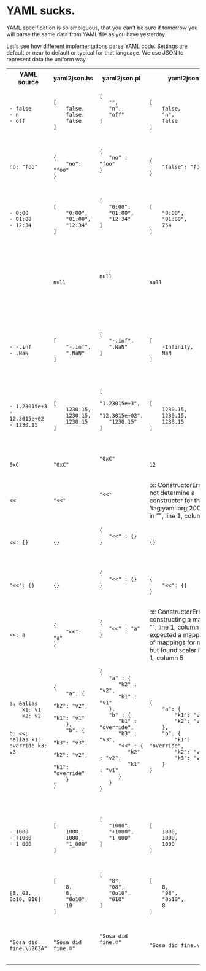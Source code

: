 # YAML sucks.

YAML specification is so ambiguous,
that you can't be sure if tomorrow you will parse the same data from YAML file
as you have yesterday.

Let's see how different implementations parse YAML code.
Settings are default or near to default or typical for that language.
We use JSON to represent data the uniform way.
<table>
<tr>
<th>YAML source</th>
<th>yaml2json.hs</th>
<th>yaml2json.pl</th>
<th>yaml2json.py</th>
<th>yaml2json.rb</th>
<th>rq</th>
</tr>
<tr>
<td>
<pre><code class=''>- false
- n
- off
</code></pre>
</td><td>
<pre><code class='haskell'>[
    false,
    false,
    false
]
</code></pre>
</td><td>
<pre><code class='perl'>[
   "",
   "n",
   "off"
]

</code></pre>
</td><td>
<pre><code class='python'>[
    false,
    "n",
    false
]
</code></pre>
</td><td>
<pre><code class='ruby'>[
  false,
  "n",
  false
]
</code></pre>
</td><td>
<pre><code class=''>[
  false,
  "n",
  "off"
]
</code></pre>
</td>
</tr>
<tr>
<td>
<pre><code class=''>no: "foo"
</code></pre>
</td><td>
<pre><code class='haskell'>{
    "no": "foo"
}
</code></pre>
</td><td>
<pre><code class='perl'>{
   "no" : "foo"
}

</code></pre>
</td><td>
<pre><code class='python'>{
    "false": "foo"
}
</code></pre>
</td><td>
<pre><code class='ruby'>{
  "false": "foo"
}
</code></pre>
</td><td>
<pre><code class=''>{
  "no": "foo"
}
</code></pre>
</td>
</tr>
<tr>
<td>
<pre><code class=''>- 0:00
- 01:00
- 12:34
</code></pre>
</td><td>
<pre><code class='haskell'>[
    "0:00",
    "01:00",
    "12:34"
]
</code></pre>
</td><td>
<pre><code class='perl'>[
   "0:00",
   "01:00",
   "12:34"
]

</code></pre>
</td><td>
<pre><code class='python'>[
    "0:00",
    "01:00",
    754
]
</code></pre>
</td><td>
<pre><code class='ruby'>[
  0,
  3600,
  45240
]
</code></pre>
</td><td>
<pre><code class=''>[
  "0:00",
  "01:00",
  "12:34"
]
</code></pre>
</td>
</tr>
<tr>
<td>
<pre><code class=''></code></pre>
</td><td>
<pre><code class='haskell'>null
</code></pre>
</td><td>
<pre><code class='perl'>null

</code></pre>
</td><td>
<pre><code class='python'>null
</code></pre>
</td><td>
<pre><code class='ruby'>false
</code></pre>
</td><td>
:x:
[ERROR] [rq] Encountered: YAML error
[ERROR] [rq] Caused by: EOF while parsing a value
[ERROR] [rq] (Re-run with --trace or RUST_BACKTRACE=1 for a backtrace)
</td>
</tr>
<tr>
<td>
<pre><code class=''>- -.inf
- .NaN
</code></pre>
</td><td>
<pre><code class='haskell'>[
    "-.inf",
    ".NaN"
]
</code></pre>
</td><td>
<pre><code class='perl'>[
   "-.inf",
   ".NaN"
]

</code></pre>
</td><td>
<pre><code class='python'>[
    -Infinity,
    NaN
]
</code></pre>
</td><td>
:x:
/usr/lib/ruby/2.5.0/json/common.rb:286:in `generate': 862: -Infinity not allowed in JSON (JSON::GeneratorError)
	from /usr/lib/ruby/2.5.0/json/common.rb:286:in `pretty_generate'
	from ./yaml2json.rb:6:in `<main>'
</td><td>
<pre><code class=''>[
  null,
  null
]
</code></pre>
</td>
</tr>
<tr>
<td>
<pre><code class=''>- 1.23015e+3
- 12.3015e+02
- 1230.15
</code></pre>
</td><td>
<pre><code class='haskell'>[
    1230.15,
    1230.15,
    1230.15
]
</code></pre>
</td><td>
<pre><code class='perl'>[
   "1.23015e+3",
   "12.3015e+02",
   "1230.15"
]

</code></pre>
</td><td>
<pre><code class='python'>[
    1230.15,
    1230.15,
    1230.15
]
</code></pre>
</td><td>
<pre><code class='ruby'>[
  1230.15,
  1230.15,
  1230.15
]
</code></pre>
</td><td>
<pre><code class=''>[
  1230.15,
  1230.15,
  1230.15
]
</code></pre>
</td>
</tr>
<tr>
<td>
<pre><code class=''>0xC
</code></pre>
</td><td>
<pre><code class='haskell'>"0xC"
</code></pre>
</td><td>
<pre><code class='perl'>"0xC"

</code></pre>
</td><td>
<pre><code class='python'>12
</code></pre>
</td><td>
<pre><code class='ruby'>12
</code></pre>
</td><td>
<pre><code class=''>12
</code></pre>
</td>
</tr>
<tr>
<td>
<pre><code class=''><<
</code></pre>
</td><td>
<pre><code class='haskell'>"<<"
</code></pre>
</td><td>
<pre><code class='perl'>"<<"

</code></pre>
</td><td>
:x:
ConstructorError: could not determine a constructor for the tag 'tag:yaml.org,2002:merge'
  in "<stdin>", line 1, column 1
</td><td>
<pre><code class='ruby'>"<<"
</code></pre>
</td><td>
<pre><code class=''>"<<"
</code></pre>
</td>
</tr>
<tr>
<td>
<pre><code class=''><<: {}
</code></pre>
</td><td>
<pre><code class='haskell'>{}
</code></pre>
</td><td>
<pre><code class='perl'>{
   "<<" : {}
}

</code></pre>
</td><td>
<pre><code class='python'>{}
</code></pre>
</td><td>
<pre><code class='ruby'>{
}
</code></pre>
</td><td>
<pre><code class=''>{
  "<<": {}
}
</code></pre>
</td>
</tr>
<tr>
<td>
<pre><code class=''>"<<": {}
</code></pre>
</td><td>
<pre><code class='haskell'>{}
</code></pre>
</td><td>
<pre><code class='perl'>{
   "<<" : {}
}

</code></pre>
</td><td>
<pre><code class='python'>{
    "<<": {}
}
</code></pre>
</td><td>
<pre><code class='ruby'>{
}
</code></pre>
</td><td>
<pre><code class=''>{
  "<<": {}
}
</code></pre>
</td>
</tr>
<tr>
<td>
<pre><code class=''><<: a
</code></pre>
</td><td>
<pre><code class='haskell'>{
    "<<": "a"
}
</code></pre>
</td><td>
<pre><code class='perl'>{
   "<<" : "a"
}

</code></pre>
</td><td>
:x:
ConstructorError: while constructing a mapping
  in "<stdin>", line 1, column 1
expected a mapping or list of mappings for merging, but found scalar
  in "<stdin>", line 1, column 5
</td><td>
<pre><code class='ruby'>{
  "<<": "a"
}
</code></pre>
</td><td>
<pre><code class=''>{
  "<<": "a"
}
</code></pre>
</td>
</tr>
<tr>
<td>
<pre><code class=''>a: &alias
    k1: v1
    k2: v2

b:
    <<: *alias
    k1: override
    k3: v3

</code></pre>
</td><td>
<pre><code class='haskell'>{
    "a": {
        "k2": "v2",
        "k1": "v1"
    },
    "b": {
        "k3": "v3",
        "k2": "v2",
        "k1": "override"
    }
}
</code></pre>
</td><td>
<pre><code class='perl'>{
   "a" : {
      "k2" : "v2",
      "k1" : "v1"
   },
   "b" : {
      "k1" : "override",
      "k3" : "v3",
      "<<" : {
         "k2" : "v2",
         "k1" : "v1"
      }
   }
}

</code></pre>
</td><td>
<pre><code class='python'>{
    "a": {
        "k1": "v1",
        "k2": "v2"
    },
    "b": {
        "k1": "override",
        "k2": "v2",
        "k3": "v3"
    }
}
</code></pre>
</td><td>
<pre><code class='ruby'>{
  "a": {
    "k1": "v1",
    "k2": "v2"
  },
  "b": {
    "k1": "override",
    "k2": "v2",
    "k3": "v3"
  }
}
</code></pre>
</td><td>
<pre><code class=''>{
  "a": {
    "k1": "v1",
    "k2": "v2"
  },
  "b": {
    "<<": {
      "k1": "v1",
      "k2": "v2"
    },
    "k1": "override",
    "k3": "v3"
  }
}
</code></pre>
</td>
</tr>
<tr>
<td>
<pre><code class=''>- 1000
- +1000
- 1_000
</code></pre>
</td><td>
<pre><code class='haskell'>[
    1000,
    1000,
    "1_000"
]
</code></pre>
</td><td>
<pre><code class='perl'>[
   "1000",
   "+1000",
   "1_000"
]

</code></pre>
</td><td>
<pre><code class='python'>[
    1000,
    1000,
    1000
]
</code></pre>
</td><td>
<pre><code class='ruby'>[
  1000,
  1000,
  1000
]
</code></pre>
</td><td>
<pre><code class=''>[
  1000,
  1000,
  "1_000"
]
</code></pre>
</td>
</tr>
<tr>
<td>
<pre><code class=''>[8, 08, 0o10, 010]
</code></pre>
</td><td>
<pre><code class='haskell'>[
    8,
    8,
    "0o10",
    10
]
</code></pre>
</td><td>
<pre><code class='perl'>[
   "8",
   "08",
   "0o10",
   "010"
]

</code></pre>
</td><td>
<pre><code class='python'>[
    8,
    "08",
    "0o10",
    8
]
</code></pre>
</td><td>
<pre><code class='ruby'>[
  8,
  "08",
  "0o10",
  8
]
</code></pre>
</td><td>
<pre><code class=''>[
  8,
  8,
  8,
  10
]
</code></pre>
</td>
</tr>
<tr>
<td>
<pre><code class=''>"Sosa did fine.\u263A"
</code></pre>
</td><td>
<pre><code class='haskell'>"Sosa did fine.☺"
</code></pre>
</td><td>
<pre><code class='perl'>"Sosa did fine.☺"

</code></pre>
</td><td>
<pre><code class='python'>"Sosa did fine.\u263a"
</code></pre>
</td><td>
<pre><code class='ruby'>"Sosa did fine.☺"
</code></pre>
</td><td>
<pre><code class=''>"Sosa did fine.☺"
</code></pre>
</td>
</tr>
</table>
